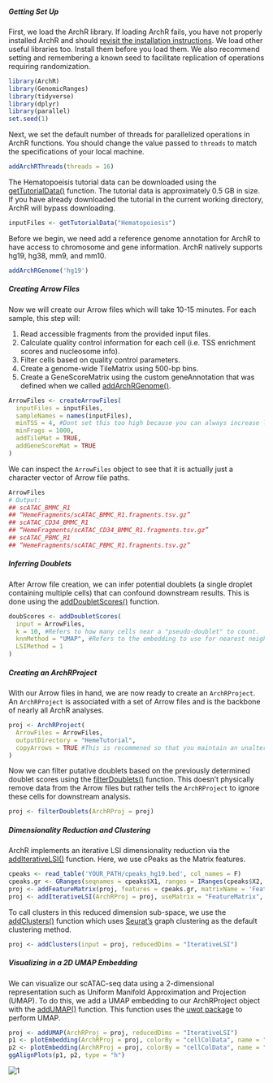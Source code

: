##### Getting Set Up

First, we load the ArchR library. If loading ArchR fails, you have not properly installed ArchR and should [revisit the installation instructions](https://www.archrproject.com/index.html). We load other useful libraries too. Install them before you load them. We also recommend setting and remembering a known seed to facilitate replication of operations requiring randomization.

```R
library(ArchR)
library(GenomicRanges)
library(tidyverse)
library(dplyr)
library(parallel)
set.seed(1)
```

Next, we set the default number of threads for parallelized operations in ArchR functions. You should change the value passed to `threads` to match the specifications of your local machine.

```R
addArchRThreads(threads = 16)
```

The Hematopoeisis tutorial data can be downloaded using the [getTutorialData()](https://www.archrproject.com/reference/getTutorialData.html) function. The tutorial data is approximately 0.5 GB in size. If you have already downloaded the tutorial in the current working directory, ArchR will bypass downloading.


```R
inputFiles <- getTutorialData("Hematopoiesis")
```

Before we begin, we need add a reference genome annotation for ArchR to have access to chromosome and gene information. ArchR natively supports hg19, hg38, mm9, and mm10.


```R
addArchRGenome('hg19')
```

##### Creating Arrow Files

Now we will create our Arrow files which will take 10-15 minutes. For each sample, this step will:

1. Read accessible fragments from the provided input files.
2. Calculate quality control information for each cell (i.e. TSS enrichment scores and nucleosome info).
3. Filter cells based on quality control parameters.
4. Create a genome-wide TileMatrix using 500-bp bins.
5. Create a GeneScoreMatrix using the custom geneAnnotation that was defined when we called [addArchRGenome()](https://www.archrproject.com/reference/addArchRGenome.html).

```R
ArrowFiles <- createArrowFiles(
  inputFiles = inputFiles,
  sampleNames = names(inputFiles),
  minTSS = 4, #Dont set this too high because you can always increase later
  minFrags = 1000, 
  addTileMat = TRUE,
  addGeneScoreMat = TRUE
)
```

We can inspect the `ArrowFiles` object to see that it is actually just a character vector of Arrow file paths.

```R
ArrowFiles
# Output:
## scATAC_BMMC_R1
## “HemeFragments/scATAC_BMMC_R1.fragments.tsv.gz”
## scATAC_CD34_BMMC_R1
## “HemeFragments/scATAC_CD34_BMMC_R1.fragments.tsv.gz”
## scATAC_PBMC_R1
## “HemeFragments/scATAC_PBMC_R1.fragments.tsv.gz”
```

##### Inferring Doublets

After Arrow file creation, we can infer potential doublets (a single droplet containing multiple cells) that can confound downstream results. This is done using the [addDoubletScores()](https://www.archrproject.com/reference/addArchRGenome.html) function.

```R
doubScores <- addDoubletScores(
  input = ArrowFiles,
  k = 10, #Refers to how many cells near a "pseudo-doublet" to count.
  knnMethod = "UMAP", #Refers to the embedding to use for nearest neighbor search.
  LSIMethod = 1
)
```

##### Creating an ArchRProject

With our Arrow files in hand, we are now ready to create an `ArchRProject`. An `ArchRProject` is associated with a set of Arrow files and is the backbone of nearly all ArchR analyses.

```R
proj <- ArchRProject(
  ArrowFiles = ArrowFiles, 
  outputDirectory = "HemeTutorial",
  copyArrows = TRUE #This is recommened so that you maintain an unaltered copy for later usage.
)
```

Now we can filter putative doublets based on the previously determined doublet scores using the [filterDoublets()](https://www.archrproject.com/reference/filterDoublets.html) function. This doesn’t physically remove data from the Arrow files but rather tells the `ArchRProject` to ignore these cells for downstream analysis.


```R
proj <- filterDoublets(ArchRProj = proj)
```

##### Dimensionality Reduction and Clustering

ArchR implements an iterative LSI dimensionality reduction via the [addIterativeLSI()](https://www.archrproject.com/reference/addIterativeLSI.html) function. Here, we use cPeaks as the Matrix features.

```R
cpeaks <- read_table('YOUR_PATH/cpeaks_hg19.bed', col_names = F)
cpeaks.gr <- GRanges(seqnames = cpeaks$X1, ranges = IRanges(cpeaks$X2, cpeaks$X3))
proj <- addFeatureMatrix(proj, features = cpeaks.gr, matrixName = 'FeatureMatrix')
proj <- addIterativeLSI(ArchRProj = proj, useMatrix = "FeatureMatrix", name = "IterativeLSI")
```

To call clusters in this reduced dimension sub-space, we use the [addClusters()](https://www.archrproject.com/reference/addClusters.html) function which uses [Seurat’s](https://satijalab.org/seurat/) graph clustering as the default clustering method.

```R
proj <- addClusters(input = proj, reducedDims = "IterativeLSI")
```

##### Visualizing in a 2D UMAP Embedding

We can visualize our scATAC-seq data using a 2-dimensional representation such as Uniform Manifold Approximation and Projection (UMAP). To do this, we add a UMAP embedding to our ArchRProject object with the [addUMAP()](https://www.archrproject.com/reference/addUMAP.html) function. This function uses the [uwot package](https://github.com/jlmelville/uwot) to perform UMAP.

```R
proj <- addUMAP(ArchRProj = proj, reducedDims = "IterativeLSI")  
p1 <- plotEmbedding(ArchRProj = proj, colorBy = "cellColData", name = "Sample", embedding = "UMAP")    
p2 <- plotEmbedding(ArchRProj = proj, colorBy = "cellColData", name = "Clusters", embedding = "UMAP")   
ggAlignPlots(p1, p2, type = "h")
```

<img src=".\media\archr_output1.png" alt="1" style="zoom:100%;" />